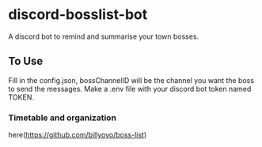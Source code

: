 # discord-bosslist-bot
A discord bot to remind and summarise your town bosses.

## To Use
Fill in the config.json, bossChannelID will be the channel you want the boss to send the messages. 
Make a .env file with your discord bot token named TOKEN.

### Timetable and organization
here(https://github.com/billyovo/boss-list)

